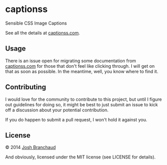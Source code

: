# captionss

Sensible CSS Image Captions

See all the details at [captionss.com](http://captionss.com).

## Usage

There is an issue open for migrating some documentation from
[captionss.com](http://captionss.com) for those that don't feel like
clicking through. I will get on that as soon as possible. In the meantime,
well, you know where to find it.

## Contributing

I would love for the community to contribute to this project, but until I
figure out guidelines for doing so, it might be best to just submit an issue
to kick off a discussion about your potential contribution.

If you do happen to submit a pull request, I won't hold it against you.

## License

&copy; 2014 [Josh Branchaud](http://joshbranchaud.com)

And obviously, licensed under the MIT license (see LICENSE for details).
